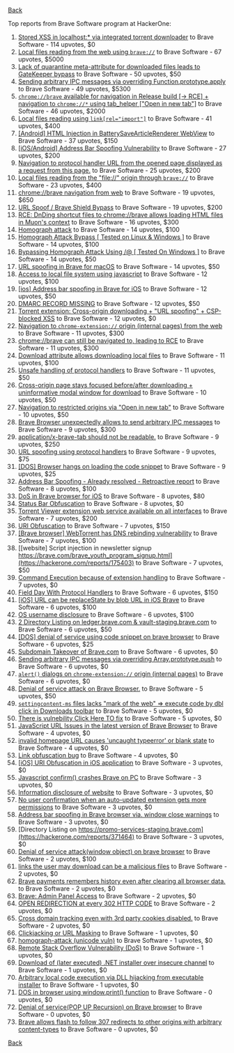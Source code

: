 [Back](../README.md)

Top reports from Brave Software program at HackerOne:

1. [Stored XSS in localhost:* via integrated torrent downloader](https://hackerone.com/reports/681617) to Brave Software - 114 upvotes, $0
2. [Local files reading from the web using `brave://`](https://hackerone.com/reports/390013) to Brave Software - 67 upvotes, $5000
3. [Lack of quarantine meta-attribute for downloaded files leads to GateKeeper bypass](https://hackerone.com/reports/374106) to Brave Software - 50 upvotes, $50
4. [Sending arbitrary IPC messages via overriding Function.prototype.apply](https://hackerone.com/reports/188086) to Brave Software - 49 upvotes, $5300
5. [`chrome://brave` available for navigation in Release build [-&gt; RCE] + navigation to `chrome://*` using tab_helper ["Open in new tab"]](https://hackerone.com/reports/395737) to Brave Software - 46 upvotes, $2000
6. [Local files reading using `link[rel="import"]`](https://hackerone.com/reports/375329) to Brave Software - 41 upvotes, $400
7. [[Android] HTML Injection in BatterySaveArticleRenderer WebView](https://hackerone.com/reports/176065) to Brave Software - 37 upvotes, $150
8. [[iOS/Android] Address Bar Spoofing Vulnerability](https://hackerone.com/reports/175958) to Brave Software - 27 upvotes, $200
9. [Navigation to protocol handler URL from the opened page displayed as a request from this page.](https://hackerone.com/reports/374969) to Brave Software - 25 upvotes, $200
10. [Local files reading from the "file://" origin through `brave://`](https://hackerone.com/reports/390362) to Brave Software - 23 upvotes, $400
11. [chrome://brave navigation from web](https://hackerone.com/reports/415967) to Brave Software - 19 upvotes, $650
12. [URL Spoof / Brave Shield Bypass](https://hackerone.com/reports/255991) to Brave Software - 19 upvotes, $200
13. [RCE: DnDing shortcut files to chrome://brave allows loading HTML files in Muon's context](https://hackerone.com/reports/415258) to Brave Software - 16 upvotes, $300
14. [Homograph attack](https://hackerone.com/reports/175286) to Brave Software - 14 upvotes, $100
15. [Homograph Attack Bypass [ Tested on Linux &amp; Windows ]](https://hackerone.com/reports/268984) to Brave Software - 14 upvotes, $100
16. [Bypassing Homograph Attack Using /@ [ Tested On Windows ]](https://hackerone.com/reports/317931) to Brave Software - 14 upvotes, $50
17. [URL spoofing in Brave for macOS](https://hackerone.com/reports/369086) to Brave Software - 14 upvotes, $50
18. [Access to local file system using javascript](https://hackerone.com/reports/175979) to Brave Software - 12 upvotes, $100
19. [[ios] Address bar spoofing in Brave for iOS](https://hackerone.com/reports/176929) to Brave Software - 12 upvotes, $50
20. [DMARC RECORD MISSING](https://hackerone.com/reports/491753) to Brave Software - 12 upvotes, $50
21. [Torrent extension: Cross-origin downloading + "URL spoofing" + CSP-blocked XSS](https://hackerone.com/reports/378864) to Brave Software - 12 upvotes, $0
22. [Navigation to `chrome-extension://` origin (internal pages) from the web](https://hackerone.com/reports/378805) to Brave Software - 11 upvotes, $300
23. [chrome://brave can still be navigated to, leading to RCE](https://hackerone.com/reports/415178) to Brave Software - 11 upvotes, $300
24. [Download attribute allows downloading local files](https://hackerone.com/reports/258710) to Brave Software - 11 upvotes, $100
25. [Unsafe handling of protocol handlers](https://hackerone.com/reports/369185) to Brave Software - 11 upvotes, $50
26. [Cross-origin page stays focused before/after downloading + uninformative modal window for download](https://hackerone.com/reports/375259) to Brave Software - 10 upvotes, $50
27. [Navigation to restricted origins via "Open in new tab"](https://hackerone.com/reports/369218) to Brave Software - 10 upvotes, $50
28. [Brave Browser unexpectedly allows to send arbitrary IPC messages](https://hackerone.com/reports/187542) to Brave Software - 9 upvotes, $300
29. [application/x-brave-tab should not be readable.](https://hackerone.com/reports/258578) to Brave Software - 9 upvotes, $250
30. [URL spoofing using protocol handlers](https://hackerone.com/reports/373721) to Brave Software - 9 upvotes, $75
31. [[DOS] Browser hangs on loading the code snippet](https://hackerone.com/reports/181686) to Brave Software - 9 upvotes, $25
32. [Address Bar Spoofing - Already resolved - Retroactive report](https://hackerone.com/reports/175779) to Brave Software - 8 upvotes, $100
33. [DoS in Brave browser for iOS](https://hackerone.com/reports/357665) to Brave Software - 8 upvotes, $80
34. [Status Bar Obfuscation](https://hackerone.com/reports/175701) to Brave Software - 8 upvotes, $0
35. [Torrent Viewer extension web service available on all interfaces](https://hackerone.com/reports/300181) to Brave Software - 7 upvotes, $200
36. [URI Obfuscation](https://hackerone.com/reports/175529) to Brave Software - 7 upvotes, $150
37. [[Brave browser] WebTorrent has DNS rebinding vulnerability](https://hackerone.com/reports/663729) to Brave Software - 7 upvotes, $100
38. [[website] Script injection in newsletter signup https://brave.com/brave_youth_program_signup.html](https://hackerone.com/reports/175403) to Brave Software - 7 upvotes, $50
39. [Command Execution because of extension handling](https://hackerone.com/reports/188078) to Brave Software - 7 upvotes, $0
40. [Field Day With Protocol Handlers](https://hackerone.com/reports/416040) to Brave Software - 6 upvotes, $150
41. [[iOS] URL can be replaceState by blob URL in iOS Brave](https://hackerone.com/reports/215044) to Brave Software - 6 upvotes, $100
42. [OS username disclosure](https://hackerone.com/reports/258585) to Brave Software - 6 upvotes, $100
43. [2 Directory Listing on ledger.brave.com &amp; vault-staging.brave.com](https://hackerone.com/reports/175320) to Brave Software - 6 upvotes, $50
44. [[DOS] denial of service using code snippet on brave browser](https://hackerone.com/reports/181558) to Brave Software - 6 upvotes, $25
45. [Subdomain Takeover of Brave.com](https://hackerone.com/reports/175397) to Brave Software - 6 upvotes, $0
46. [Sending arbitrary IPC messages via overriding Array.prototype.push](https://hackerone.com/reports/188561) to Brave Software - 6 upvotes, $0
47. [`alert()` dialogs on `chrome-extension://` origin (internal pages)](https://hackerone.com/reports/378809) to Brave Software - 6 upvotes, $0
48. [Denial of service attack on Brave Browser.](https://hackerone.com/reports/176066) to Brave Software - 5 upvotes, $50
49. [`settingcontent-ms` files lacks "mark of the web" =&gt; execute code by dbl click in Downloads toolbar](https://hackerone.com/reports/377206) to Brave Software - 5 upvotes, $0
50. [There is vulnebility Click Here TO fix](https://hackerone.com/reports/319036) to Brave Software - 5 upvotes, $0
51. [JavaScript URL Issues in the latest version of Brave Browser](https://hackerone.com/reports/176083) to Brave Software - 4 upvotes, $0
52. [invalid homepage URL causes 'uncaught typeerror' or blank state](https://hackerone.com/reports/177184) to Brave Software - 4 upvotes, $0
53. [Link obfuscation bug](https://hackerone.com/reports/669440) to Brave Software - 4 upvotes, $0
54. [[iOS] URI Obfuscation in iOS application](https://hackerone.com/reports/176159) to Brave Software - 3 upvotes, $0
55. [Javascript confirm() crashes Brave on PC](https://hackerone.com/reports/176076) to Brave Software - 3 upvotes, $0
56. [Information disclosure of website](https://hackerone.com/reports/179121) to Brave Software - 3 upvotes, $0
57. [No user confirmation when an auto-updated extension gets more permissions](https://hackerone.com/reports/199243) to Brave Software - 3 upvotes, $0
58. [Address bar spoofing in Brave browser via. window close warnings](https://hackerone.com/reports/208834) to Brave Software - 3 upvotes, $0
59. [Directory Listing on https://promo-services-staging.brave.com](https://hackerone.com/reports/371464) to Brave Software - 3 upvotes, $0
60. [Denial of service attack(window object) on brave browser](https://hackerone.com/reports/176197) to Brave Software - 2 upvotes, $100
61. [links the user may download can be a malicious files](https://hackerone.com/reports/182557) to Brave Software - 2 upvotes, $0
62. [Brave payments remembers history even after clearing all browser data.](https://hackerone.com/reports/203088) to Brave Software - 2 upvotes, $0
63. [Brave: Admin Panel Access](https://hackerone.com/reports/175366) to Brave Software - 2 upvotes, $0
64. [OPEN REDIRECTION at every 302 HTTP CODE](https://hackerone.com/reports/369447) to Brave Software - 2 upvotes, $0
65. [Cross domain tracking even with 3rd party cookies disabled.](https://hackerone.com/reports/331428) to Brave Software - 2 upvotes, $0
66. [Clickjacking or URL Masking](https://hackerone.com/reports/204198) to Brave Software - 1 upvotes, $0
67. [homograph-attack (unicode vuln)](https://hackerone.com/reports/221461) to Brave Software - 1 upvotes, $0
68. [Remote Stack Overflow Vulnerability (DoS)](https://hackerone.com/reports/181061) to Brave Software - 1 upvotes, $0
69. [Download of (later executed) .NET installer over insecure channel](https://hackerone.com/reports/272231) to Brave Software - 1 upvotes, $0
70. [Arbitrary local code execution via DLL hijacking from executable installer](https://hackerone.com/reports/272221) to Brave Software - 1 upvotes, $0
71. [DOS in browser using window.print() function](https://hackerone.com/reports/176364) to Brave Software - 0 upvotes, $0
72. [Denial of service(POP UP Recursion) on Brave browser](https://hackerone.com/reports/179248) to Brave Software - 0 upvotes, $0
73. [Brave allows flash to follow 307 redirects to other origins with arbitrary content-types](https://hackerone.com/reports/449478) to Brave Software - 0 upvotes, $0


[Back](../README.md)